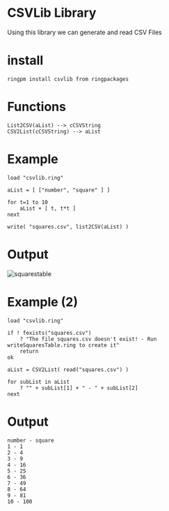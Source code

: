 CSVLib Library
==============

Using this library we can generate and read CSV Files

# install

	ringpm install csvlib from ringpackages

# Functions

	List2CSV(aList) --> cCSVString
	CSV2List(cCSVString) --> aList

# Example

	load "csvlib.ring"

	aList = [ ["number", "square" ] ]

	for t=1 to 10
		aList + [ t, t*t ]
	next

	write( "squares.csv", list2CSV(aList) )

# Output

![squarestable](https://raw.githubusercontent.com/ring-lang/ring/master/documents/source/squarestable.png)

# Example (2)

	load "csvlib.ring"

	if ! fexists("squares.csv")
		? "The file squares.csv doesn't exist! - Run writeSquaresTable.ring to create it"
		return
	ok
	
	aList = CSV2List( read("squares.csv") )
	
	for subList in aList 
		? "" + subList[1] + " - " + subList[2]
	next

# Output

	number - square
	1 - 1
	2 - 4
	3 - 9
	4 - 16
	5 - 25
	6 - 36
	7 - 49
	8 - 64
	9 - 81
	10 - 100